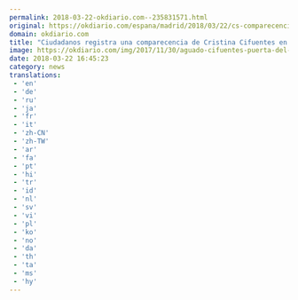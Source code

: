```yaml
---
permalink: 2018-03-22-okdiario.com--235831571.html
original: https://okdiario.com/espana/madrid/2018/03/22/cs-comparecencia-cristina-cifuentes-explicaciones-asamblea-2005324
domain: okdiario.com
title: "Ciudadanos registra una comparecencia de Cristina Cifuentes en la Asamblea"
image: https://okdiario.com/img/2017/11/30/aguado-cifuentes-puerta-del-sol-comunidad-de-madrid.jpg
date: 2018-03-22 16:45:23
category: news
translations: 
 - 'en'
 - 'de'
 - 'ru'
 - 'ja'
 - 'fr'
 - 'it'
 - 'zh-CN'
 - 'zh-TW'
 - 'ar'
 - 'fa'
 - 'pt'
 - 'hi'
 - 'tr'
 - 'id'
 - 'nl'
 - 'sv'
 - 'vi'
 - 'pl'
 - 'ko'
 - 'no'
 - 'da'
 - 'th'
 - 'ta'
 - 'ms'
 - 'hy'
---
```


